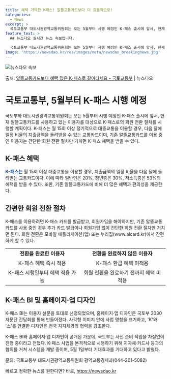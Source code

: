 ```yaml
---
title: 혜택 가득한 K패스! 알뜰교통카드보다 더 효율적으로!
categories:
  - News
excerpt: >
  국토교통부 대도시권광역교통위원회는 오는 5월부터 시행 예정인 K-패스 출시에 앞서, 현재 알뜰교통카드를 사용…
feature_text: >
  ## 뉴스다오 실시간 뉴스 속보입니다.

  국토교통부 대도시권광역교통위원회는 오는 5월부터 시행 예정인 K-패스 출시에 앞서, 현재 알뜰교통카드를 사용…
image: 'https://newsdao.kr/res/images/meta/newsdao_breakingnews.jpg'
---
```


![뉴스다오 속보](https://newsdao.kr/res/images/meta/newsdao_breakingnews.jpg)

<p>출처: <a href="https://newsdao.kr/3420" rel="dofollow">알뜰교통카드보다 혜택 많은 K-패스로 갈아타세요 - 국토교통부</a> | 뉴스다오</p>

<h1>국토교통부, 5월부터 K-패스 시행 예정</h1>

<p data-ke-size="size16">국토부와 대도시권광역교통위원회는 오는 5월부터 시행 예정인 K-패스 출시에 앞서, 현재 알뜰교통카드를 사용하고 있는 이용자를 대상으로 K-패스로의 회원 전환 절차를 시행할 계획이다. K-패스는 월 15회 이상 정기적으로 대중교통을 이용할 경우, 다음 달에 일정 비율의 지출금액을 돌려받을 수 있는 교통카드이며, 기존 알뜰교통카드를 이용 중인 이용자는 간단한 회원 전환 절차만 거치면 K-패스 혜택을 받을 수 있다.</p>

<h2 data-ke-size="size26">K-패스 혜택</h2>

<p data-ke-size="size16"><b><span style="color: #1a5490;">K-패스는</span></b> 월 15회 이상 대중교통을 이용할 경우, 지출금액의 일정 비율을 다음 달에 돌려받는 교통카드이다. 이에 따라 일반인은 20%, 청년층은 30%, 저소득층은 53%의 혜택을 받을 수 있다. 또한, 기존 알뜰교통카드에 비해 더 많은 혜택과 편의성을 제공한다.</p>

<h2 data-ke-size="size26">간편한 회원 전환 절차</h2>

<p data-ke-size="size16">K-패스를 이용하려면 K-패스 카드를 발급받고, 회원가입을 해야하지만, 기존 알뜰교통카드를 사용 중인 경우 추가 카드 발급이나 회원가입 없이 간단한 회원 전환 절차만 거치면 된다. 회원 전환은 모바일 애플리케이션(앱) 또는 누리집(www.alcard.kr)에서 간편하게 할 수 있다.</p>

<table>
	<tr>
		<td style="text-align: center; height: 17px;"><b>전환을 완료한 이용자</b></td>
		<td style="text-align: center; height: 17px;"><b>전환을 완료하지 않은 이용자</b></td>
	</tr>
	<tr>
		<td style="text-align: center; height: 17px;">K-패스 혜택 즉시 적용</td>
		<td style="text-align: center; height: 17px;">K-패스 환급 혜택 미적용</td>
	</tr>
	<tr>
		<td style="text-align: center; height: 17px;">K-패스 시행일부터 혜택 적용 가능</td>
		<td style="text-align: center; height: 17px;">회원 전환을 완료하기 전까지 혜택 미적용</td>
	</tr>
</table>


<h2 data-ke-size="size26">K-패스 BI 및 홈페이지·앱 디자인</h2>

<p data-ke-size="size16">K-패스 BI는 이용자 설문을 토대로 선정되었으며, 홈페이지·앱 디자인은 국토부 2030자문단 간담회를 통해 만들어졌다. 사각형 이미지 안에 사업 명칭을 표기하고, 'K'와 '스'를 연결한 디자인은 전국 지자체와의 협력을 강조한다.</p>

<p data-ke-size="size16">K-패스 BI와 홈페이지·앱 디자인이 공개된 가운데, 국토부는 사전 준비 작업을 차질없이 진행 중이라고 전했다. K-패스 사업을 본격적으로 시행하기 위해 지자체·카드사 등과의 협의를 거쳐 시스템을 개발 중이며, 5월 1일부터 기대효과를 기대하고 있다고 밝혔다.</p>

<p data-ke-size="size16">문의: 국토교통부 대도시권광역교통위원회 광역교통경제과(044-201-5082)</p> 

빠르고 정확한 뉴스를 원한다면? 바로, <a href="https://newsdao.kr" rel="dofollow">https://newsdao.kr</a>



